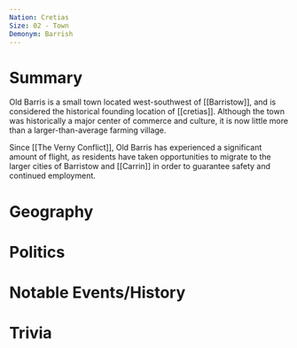 ```yaml
---
Nation: Cretias
Size: 02 - Town
Demonym: Barrish
---
```


# Summary
Old Barris is a small town located west-southwest of [[Barristow]], and is considered the historical founding location of [[cretias]]. Although the town was historically a major center of commerce and culture, it is now little more than a larger-than-average farming village.

Since [[The Verny Conflict]], Old Barris has experienced a significant amount of flight, as residents have taken opportunities to migrate to the larger cities of Barristow and [[Carrin]] in order to guarantee safety and continued employment. 

# Geography

# Politics

# Notable Events/History

# Trivia
